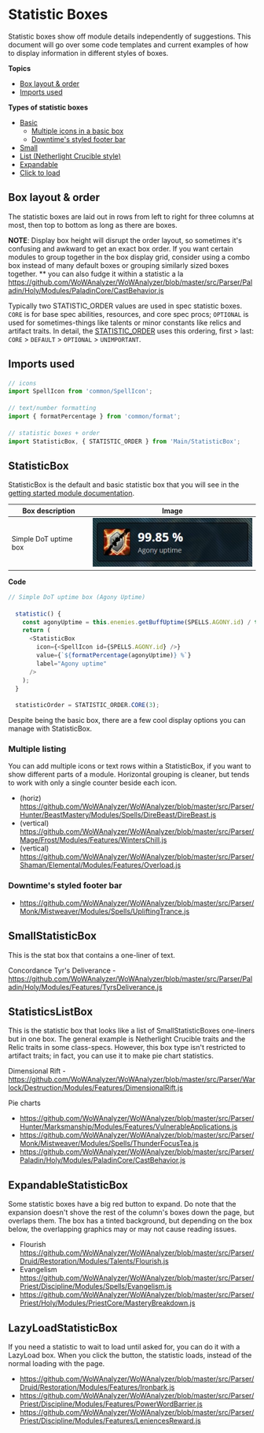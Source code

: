 # Statistic Boxes

Statistic boxes show off module details independently of suggestions. This document will go over some code templates and current examples of how to display information in different styles of boxes.

**Topics**
- [Box layout & order](#box-layout--order)
- [Imports used](#imports-used)

**Types of statistic boxes**
- [Basic](#statisticbox)
  - [Multiple icons in a basic box](#multiple-listing)
  - [Downtime's styled footer bar](#downtimes-styled-footer-bar)
- [Small](#smallstatisticbox)
- [List (Netherlight Crucible style)](#statisticslistbox)
- [Expandable](#expandablestatisticbox)
- [Click to load](#lazyloadstatisticbox)

## Box layout & order

The statistic boxes are laid out in rows from left to right for three columns at most, then top to bottom as long as there are boxes. 

**NOTE**: Display box height will disrupt the order layout, so sometimes it's confusing and awkward to get an exact box order. If you want certain modules to group together in the box display grid, consider using a combo box instead of many default boxes or grouping similarly sized boxes together.
** you can also fudge it within a statistic a la https://github.com/WoWAnalyzer/WoWAnalyzer/blob/master/src/Parser/Paladin/Holy/Modules/PaladinCore/CastBehavior.js

Typically two STATISTIC_ORDER values are used in spec statistic boxes. `CORE` is for base spec abilities, resources, and core spec procs; `OPTIONAL` is used for sometimes-things like talents or minor constants like relics and artifact traits. In detail, the [STATISTIC_ORDER](https://github.com/WoWAnalyzer/WoWAnalyzer/blob/master/src/Main/STATISTIC_ORDER.js) uses this ordering, first > last: `CORE` > `DEFAULT` > `OPTIONAL` > `UNIMPORTANT`.

## Imports used

```javascript
// icons
import SpellIcon from 'common/SpellIcon';

// text/number formatting
import { formatPercentage } from 'common/format';

// statistic boxes + order
import StatisticBox, { STATISTIC_ORDER } from 'Main/StatisticBox';
```

## StatisticBox

StatisticBox is the default and basic statistic box that you will see in the [getting started module documentation](https://github.com/poneria/WoWAnalyzer/blob/doc-statbox/docs/a-new-module.md). 

Box description | Image
----------------|---------
Simple DoT uptime box | ![Agony uptime](images/agony-uptime-box.jpg)

**Code**

```javascript
// Simple DoT uptime box (Agony Uptime)

  statistic() {
    const agonyUptime = this.enemies.getBuffUptime(SPELLS.AGONY.id) / this.owner.fightDuration;
    return (
      <StatisticBox
        icon={<SpellIcon id={SPELLS.AGONY.id} />}
        value={`${formatPercentage(agonyUptime)} %`}
        label="Agony uptime"
      />
    );
  }

  statisticOrder = STATISTIC_ORDER.CORE(3);
```

Despite being the basic box, there are a few cool display options you can manage with StatisticBox.

### Multiple listing

You can add multiple icons or text rows within a StatisticBox, if you want to show different parts of a module. Horizontal grouping is cleaner, but tends to work with only a single counter beside each icon. 

- (horiz) https://github.com/WoWAnalyzer/WoWAnalyzer/blob/master/src/Parser/Hunter/BeastMastery/Modules/Spells/DireBeast/DireBeast.js
- (vertical) https://github.com/WoWAnalyzer/WoWAnalyzer/blob/master/src/Parser/Mage/Frost/Modules/Features/WintersChill.js
- (vertical) https://github.com/WoWAnalyzer/WoWAnalyzer/blob/master/src/Parser/Shaman/Elemental/Modules/Features/Overload.js

### Downtime's styled footer bar
- https://github.com/WoWAnalyzer/WoWAnalyzer/blob/master/src/Parser/Monk/Mistweaver/Modules/Spells/UpliftingTrance.js

## SmallStatisticBox

This is the stat box that contains a one-liner of text. 

Concordance
Tyr's Deliverance - https://github.com/WoWAnalyzer/WoWAnalyzer/blob/master/src/Parser/Paladin/Holy/Modules/Features/TyrsDeliverance.js

## StatisticsListBox

This is the statistic box that looks like a list of SmallStatisticBoxes one-liners but in one box. The general example is Netherlight Crucible traits and the Relic traits in some class-specs. However, this box type isn't restricted to artifact traits; in fact, you can use it to make pie chart statistics.

Dimensional Rift - https://github.com/WoWAnalyzer/WoWAnalyzer/blob/master/src/Parser/Warlock/Destruction/Modules/Features/DimensionalRift.js

Pie charts
- https://github.com/WoWAnalyzer/WoWAnalyzer/blob/master/src/Parser/Hunter/Marksmanship/Modules/Features/VulnerableApplications.js
- https://github.com/WoWAnalyzer/WoWAnalyzer/blob/master/src/Parser/Monk/Mistweaver/Modules/Spells/ThunderFocusTea.js
- https://github.com/WoWAnalyzer/WoWAnalyzer/blob/master/src/Parser/Paladin/Holy/Modules/PaladinCore/CastBehavior.js

## ExpandableStatisticBox

Some statistic boxes have a big red button to expand. Do note that the expansion doesn't shove the rest of the column's boxes down the page, but overlaps them. The box has a tinted background, but depending on the box below, the overlapping graphics may or may not cause reading issues.

- Flourish https://github.com/WoWAnalyzer/WoWAnalyzer/blob/master/src/Parser/Druid/Restoration/Modules/Talents/Flourish.js
- Evangelism https://github.com/WoWAnalyzer/WoWAnalyzer/blob/master/src/Parser/Priest/Discipline/Modules/Spells/Evangelism.js
- https://github.com/WoWAnalyzer/WoWAnalyzer/blob/master/src/Parser/Priest/Holy/Modules/PriestCore/MasteryBreakdown.js

## LazyLoadStatisticBox

If you need a statistic to wait to load until asked for, you can do it with a LazyLoad box. When you click the button, the statistic loads, instead of the normal loading with the page.

- https://github.com/WoWAnalyzer/WoWAnalyzer/blob/master/src/Parser/Druid/Restoration/Modules/Features/Ironbark.js
- https://github.com/WoWAnalyzer/WoWAnalyzer/blob/master/src/Parser/Priest/Discipline/Modules/Features/PowerWordBarrier.js
- https://github.com/WoWAnalyzer/WoWAnalyzer/blob/master/src/Parser/Priest/Discipline/Modules/Features/LeniencesReward.js